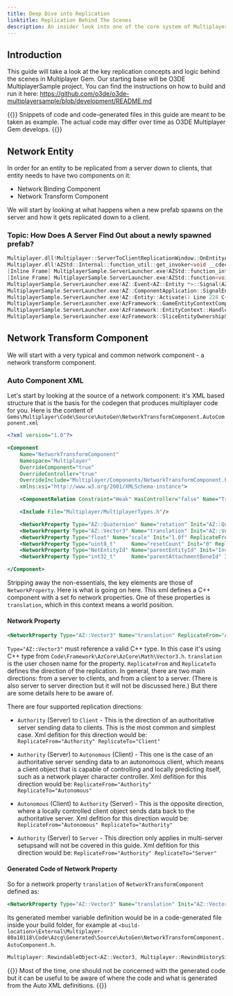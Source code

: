 ```yaml
---
title: Deep Dive into Replication
linktitle: Replication Behind The Scenes
description: An insider look into one of the core system of Multiplayer Gem - Replicaiton.
---
```


## Introduction

This guide will take a look at the key replication concepts and logic behind the scenes in Multiplayer Gem.
Our starting base will be O3DE MultiplayerSample project. You can find the instructions on how to build and run it here: https://github.com/o3de/o3de-multiplayersample/blob/development/README.md

{{<note>}}
Snippets of code and code-generated files in this guide are meant to be taken as example. The actual code may differ over time as O3DE Multiplayer Gem develops.
{{</note>}}

## Network Entity

In order for an entity to be replicated from a server down to clients, that entity needs to have two components on it:

* Network Binding Component
* Network Transform Component

We will start by looking at what happens when a new prefab spawns on the server and how it gets replicated down to a client.

### Topic: How Does A Server Find Out about a newly spawned prefab?

```c++
Multiplayer.dll!Multiplayer::ServerToClientReplicationWindow::OnEntityActivated(AZ::Entity * entity) Line 220 C++
Multiplayer.dll!AZStd::Internal::function_util::get_invoker<void __cdecl(AZ::Entity *),AZStd::Internal::function_util::function_obj_tag,AZStd::allocator>::call<<lambda_bfc0d0adf3d4bfe496a5db4663bc93f1>>(AZStd::Internal::function_util::function_buffer & function_obj_ptr, AZ::Entity * && <args_0>) Line 179 C++
[Inline Frame] MultiplayerSample.ServerLauncher.exe!AZStd::function_intermediate<void,AZ::Entity *>::operator()(AZ::Entity * &&) Line 610 C++
[Inline Frame] MultiplayerSample.ServerLauncher.exe!AZStd::function<void __cdecl(AZ::Entity *)>::operator()(AZ::Entity * <args_0>) Line 690 C++
MultiplayerSample.ServerLauncher.exe!AZ::Event<AZ::Entity *>::Signal(AZ::Entity * const & <params_0>) Line 253 C++
MultiplayerSample.ServerLauncher.exe!AZ::ComponentApplication::SignalEntityActivated(AZ::Entity * entity) Line 1042 C++
MultiplayerSample.ServerLauncher.exe!AZ::Entity::Activate() Line 228 C++
MultiplayerSample.ServerLauncher.exe!AzFramework::GameEntityContextComponent::OnContextEntitiesAdded(const AZStd::vector<AZ::Entity *,AZStd::allocator> & entities) Line 232 C++
MultiplayerSample.ServerLauncher.exe!AzFramework::EntityContext::HandleEntitiesAdded(const AZStd::vector<AZ::Entity *,AZStd::allocator> & entities) Line 184 C++
MultiplayerSample.ServerLauncher.exe!AzFramework::SliceEntityOwnershipService::AddEntity(AZ::Entity * entity) Line 122 C++
```


## Network Transform Component

We will start with a very typical and common network component - a network transform component. 

### Auto Component XML

Let's start by looking at the source of a network component: it's XML based structure that is the basis for the codegen that produces multiplayer code for you.
Here is the content of `Gems\Multiplayer\Code\Source\AutoGen\NetworkTransformComponent.AutoComponent.xml`

```xml
<?xml version="1.0"?>

<Component
    Name="NetworkTransformComponent"
    Namespace="Multiplayer"
    OverrideComponent="true"
    OverrideController="true"
    OverrideInclude="Multiplayer/Components/NetworkTransformComponent.h"
    xmlns:xsi="http://www.w3.org/2001/XMLSchema-instance">

    <ComponentRelation Constraint="Weak" HasController="false" Name="TransformComponent" Namespace="AzFramework" Include="AzFramework/Components/TransformComponent.h" />

    <Include File="Multiplayer/MultiplayerTypes.h"/>

    <NetworkProperty Type="AZ::Quaternion" Name="rotation" Init="AZ::Quaternion::CreateIdentity()" ReplicateFrom="Authority" ReplicateTo="Client" IsRewindable="true" IsPredictable="true" IsPublic="true" Container="Object" ExposeToEditor="false" ExposeToScript="false" GenerateEventBindings="true" />
    <NetworkProperty Type="AZ::Vector3" Name="translation" Init="AZ::Vector3::CreateZero()" ReplicateFrom="Authority" ReplicateTo="Client" IsRewindable="true" IsPredictable="true" IsPublic="true" Container="Object" ExposeToEditor="false" ExposeToScript="false" GenerateEventBindings="true" />
    <NetworkProperty Type="float" Name="scale" Init="1.0f" ReplicateFrom="Authority" ReplicateTo="Client" IsRewindable="true" IsPredictable="true" IsPublic="true" Container="Object" ExposeToEditor="false" ExposeToScript="false" GenerateEventBindings="true" />
    <NetworkProperty Type="uint8_t"     Name="resetCount" Init="0" ReplicateFrom="Authority" ReplicateTo="Client" IsRewindable="false" IsPredictable="true" IsPublic="true" Container="Object" ExposeToEditor="false" ExposeToScript="false" GenerateEventBindings="true" />
    <NetworkProperty Type="NetEntityId" Name="parentEntityId" Init="InvalidNetEntityId" ReplicateFrom="Authority" ReplicateTo="Client" IsRewindable="true" IsPredictable="true" IsPublic="true" Container="Object" ExposeToEditor="false" ExposeToScript="false" GenerateEventBindings="true" />
    <NetworkProperty Type="int32_t"     Name="parentAttachmentBoneId" Init="-1" ReplicateFrom="Authority" ReplicateTo="Client" IsRewindable="true" IsPredictable="true" IsPublic="true" Container="Object" ExposeToEditor="false" ExposeToScript="false" GenerateEventBindings="true" />

</Component>
```

Stripping away the non-essentials, the key elements are those of `NetworkProperty`. Here is what is going on here. This xml defines a C++ component with a set fo network properties. One of these properties is `translation`, which in this context means a world position.

#### Network Property

```xml
<NetworkProperty Type="AZ::Vector3" Name="translation" ReplicateFrom="Authority" ReplicateTo="Client"... />
```

`Type="AZ::Vector3"` must reference a valid C++ type. In this case it's using C++ type from `Code\Framework\AzCore\AzCore\Math\Vector3.h`. `translation` is the user chosen name for the property. `ReplicateFrom` and `ReplicateTo` defines the direction of the replication. In general, there are two main directions: from a server to clients, and from a client to a server. (There is also server to server direction but it will not be discussed here.) But there are some details here to be aware of. 

There are four supported replication directions:

* `Authority` (Server) to `Client` - This is the direction of an authoritative server sending data to clients. This is the most common and simplest case. Xml defition for this direction would be: `ReplicateFrom="Authority" ReplicateTo="Client"`

* `Authority` (Server) to `Autonomous` (Client) - This one is the case of an authoritative server sending data to an autonomous client, which means a client object that is capable of controlling and locally predicting itself, such as a network player character controller. Xml defition for this direction would be: `ReplicateFrom="Authority" ReplicateTo="Autonomous"`

* `Autonomous` (Client) to `Authority` (Server) - This is the opposite direction, where a locally controlled client object sends data back to the authoritative server. Xml defition for this direction would be: `ReplicateFrom="Autonomous" ReplicateTo="Authority"`

* `Authority` (Server) to `Server` - This direction only applies in multi-server setupsand will not be covered in this guide. Xml defition for this direction would be: `ReplicateFrom="Authority" ReplicateTo="Server"`


#### Generated Code of Network Property

So for a network property `translation` of `NetworkTransformComponent` defined as:

```xml
<NetworkProperty Type="AZ::Vector3" Name="translation" Init="AZ::Vector3::CreateZero()" ReplicateFrom="Authority" ReplicateTo="Client" IsRewindable="true" IsPredictable="true" IsPublic="true" Container="Object" ExposeToEditor="false" ExposeToScript="false" GenerateEventBindings="true" />
```

Its generated member variable definition would be in a code-generated file inside your build folder, for example at `<build-location>\External\Multiplayer-80a10118\Code\Azcg\Generated\Source\AutoGen\NetworkTransformComponent.AutoComponent.h`.

```c++
Multiplayer::RewindableObject<AZ::Vector3, Multiplayer::RewindHistorySize> m_translation = AZ::Vector3::CreateZero();
```

{{<note>}}
Most of the time, one should not be concerned with the generated code but it can be useful to be aware of where the code and what is generated from the Auto XML definitions.
{{</note>}}

